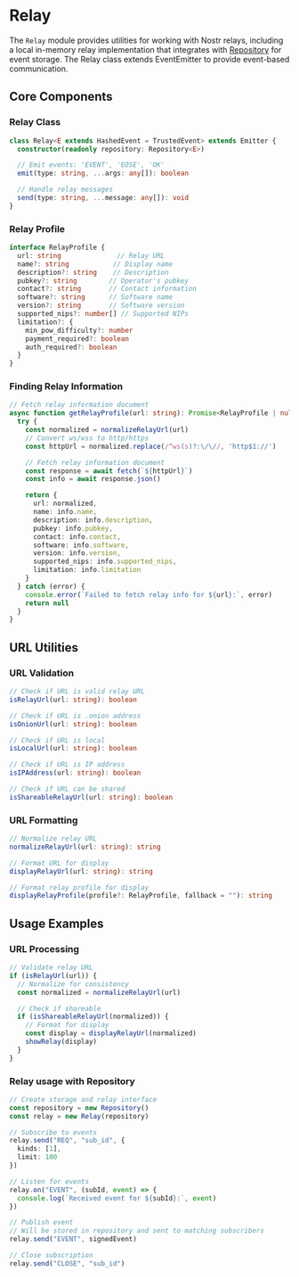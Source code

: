 # Relay

The `Relay` module provides utilities for working with Nostr relays, including a local in-memory relay implementation that integrates with [Repository](/util/repository) for event storage.
The Relay class extends EventEmitter to provide event-based communication.

## Core Components

### Relay Class
```typescript
class Relay<E extends HashedEvent = TrustedEvent> extends Emitter {
  constructor(readonly repository: Repository<E>)

  // Emit events: 'EVENT', 'EOSE', 'OK'
  emit(type: string, ...args: any[]): boolean

  // Handle relay messages
  send(type: string, ...message: any[]): void
}
```

### Relay Profile
```typescript
interface RelayProfile {
  url: string              // Relay URL
  name?: string           // Display name
  description?: string    // Description
  pubkey?: string        // Operator's pubkey
  contact?: string       // Contact information
  software?: string      // Software name
  version?: string       // Software version
  supported_nips?: number[] // Supported NIPs
  limitation?: {
    min_pow_difficulty?: number
    payment_required?: boolean
    auth_required?: boolean
  }
}
```

### Finding Relay Information

```typescript
// Fetch relay information document
async function getRelayProfile(url: string): Promise<RelayProfile | null> {
  try {
    const normalized = normalizeRelayUrl(url)
    // Convert ws/wss to http/https
    const httpUrl = normalized.replace(/^ws(s)?:\/\//, 'http$1://')

    // Fetch relay information document
    const response = await fetch(`${httpUrl}`)
    const info = await response.json()

    return {
      url: normalized,
      name: info.name,
      description: info.description,
      pubkey: info.pubkey,
      contact: info.contact,
      software: info.software,
      version: info.version,
      supported_nips: info.supported_nips,
      limitation: info.limitation
    }
  } catch (error) {
    console.error(`Failed to fetch relay info for ${url}:`, error)
    return null
  }
}
```

## URL Utilities

### URL Validation
```typescript
// Check if URL is valid relay URL
isRelayUrl(url: string): boolean

// Check if URL is .onion address
isOnionUrl(url: string): boolean

// Check if URL is local
isLocalUrl(url: string): boolean

// Check if URL is IP address
isIPAddress(url: string): boolean

// Check if URL can be shared
isShareableRelayUrl(url: string): boolean
```

### URL Formatting
```typescript
// Normalize relay URL
normalizeRelayUrl(url: string): string

// Format URL for display
displayRelayUrl(url: string): string

// Format relay profile for display
displayRelayProfile(profile?: RelayProfile, fallback = ""): string
```


## Usage Examples

### URL Processing
```typescript
// Validate relay URL
if (isRelayUrl(url)) {
  // Normalize for consistency
  const normalized = normalizeRelayUrl(url)

  // Check if shareable
  if (isShareableRelayUrl(normalized)) {
    // Format for display
    const display = displayRelayUrl(normalized)
    showRelay(display)
  }
}
```

### Relay usage with Repository

```typescript
// Create storage and relay interface
const repository = new Repository()
const relay = new Relay(repository)

// Subscribe to events
relay.send("REQ", "sub_id", {
  kinds: [1],
  limit: 100
})

// Listen for events
relay.on("EVENT", (subId, event) => {
  console.log(`Received event for ${subId}:`, event)
})

// Publish event
// Will be stored in repository and sent to matching subscribers
relay.send("EVENT", signedEvent)

// Close subscription
relay.send("CLOSE", "sub_id")
```
